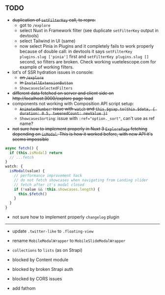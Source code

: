 ## TODO

- ~~duplication of `setFilterKey` call, to repro:~~
  - got to `/explore`
  - select Nuxt in Framework filter (see duplicate `setFilterKey` output in devtools)
  - select Tailwind in UI (same)
  - now select Pinia in Plugins and it completely fails to work properly because of double call: in devtools it says `setFilterKey plugins.slug ['pinia']` first and `setFilterKey plugins.slug []` second, so filters are broken. Check working vuetelescope.com for example of working filters.
- lot's of SSR hydration issues in console:
  - ~~on `/explore`~~
  - ~~in `InstallExtensionButton`~~
  - `ShowcasesSelectedFilters`
- ~~different data fetched on server and client side on http://localhost:3000/explore page load~~
- components not working with Composition API script setup:
  - ~~`AnimatedNumber`: issue with `watch` and `this.$gsap.to(this.$data, { duration: 0.5, tweenedCount: newValue })`~~
  - `ShowcasesSorting`: issue with `:ref="option._sort"`, can't use as ref name?
- ~~not sure how to implement properly in Nuxt 3 `ExplorePage` fetching depending on `isModal`. This is how it worked before, with new API it's seems impossible~~

```js
async fetch() {
  if (this.isModal) return
  // ...fetch
}
watch: {
  isModal(value) {
    // performance improvement hack
    // do not fetch showcases when navigating from Landing slider
    // fetch after it's modal closed
    if (!value && !this.showcases.length) {
      this.$fetch()
    }
  }
}
```

- not sure how to implement properly `changelog` plugin

---

- update `.twitter-like` to `.floating-view`
- rename `MobileModalWrapper` to `MobileSlideModalWrapper`
- `collections` to `lists` (as on Strapi)

- blocked by Content module
- blocked by broken Strapi auth
- blocked by CORS issues

- add fathom
